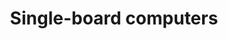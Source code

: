 ---
title: Single-board computers
excerpt: List of single-board computers supported by {{ $names.company.lower }}
layout: devices.html
extras: devices-js
---